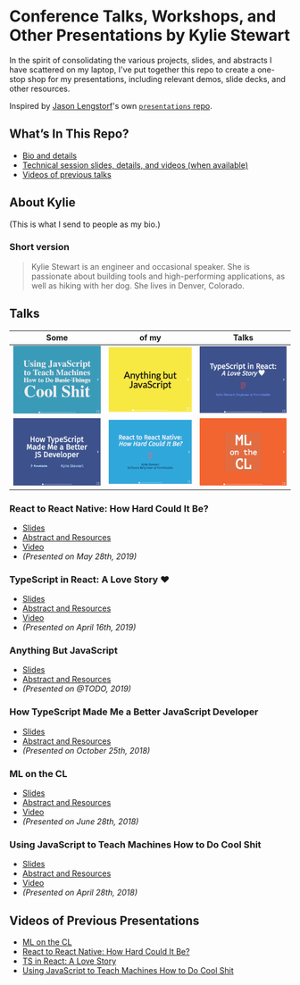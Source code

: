 # Conference Talks, Workshops, and Other Presentations by Kylie Stewart

In the spirit of consolidating the various projects, slides, and abstracts I have scattered on my laptop, I've put together this repo to create a one-stop shop for my presentations, including relevant demos, slide decks, and other resources.

Inspired by [Jason Lengstorf](hhttps://lengstorf.com/)'s own [`presentations` repo](https://github.com/jlengstorf/presentations/).

## What’s In This Repo?

- [Bio and details](#about-kylie)
- [Technical session slides, details, and videos (when available)](#talks)
  <!-- - [Workshop slides and details](#workshops) -->
- [Videos of previous talks](#videos-of-previous-presentations)

## About Kylie

(This is what I send to people as my bio.)

### Short version

> Kylie Stewart is an engineer and occasional speaker. She is passionate about building tools and high-performing applications, as well as hiking with her dog. She lives in Denver, Colorado.

<!-- ### Long version

>

-->

## Talks

| Some                                                                             | of my                                                      | Talks                                     |
| -------------------------------------------------------------------------------- | ---------------------------------------------------------- | ----------------------------------------- |
| ![machine-learning-with-javascript](/machine-learning-with-javascript/cover.png) | ![anything-but-js](/anything-but-js/cover.png)             | ![ts-in-react](/ts-in-react/cover.png)    |
| ![typescript-is-awesome](/typescript-is-awesome/cover.png)                       | ![react-to-react-native](/react-to-react-native/cover.png) | ![ml-on-the-cl](./ml-on-the-cl/cover.png) |

### React to React Native: How Hard Could It Be?

- [Slides](./react-to-react-native/final.pdf)
- [Abstract and Resources](https://github.com/kale-stew/talks/tree/master/react-to-react-native)
- [Video][react-to-react-native]
- _(Presented on May 28th, 2019)_

### TypeScript in React: A Love Story ❤️

- [Slides](./ts-in-react/final.pdf)
- [Abstract and Resources](https://github.com/kale-stew/talks/tree/master/ts-in-react)
- [Video][ts-in-react]
- _(Presented on April 16th, 2019)_

### Anything But JavaScript

- [Slides](./anything-but-js/final.pdf)
- [Abstract and Resources](https://github.com/kale-stew/talks/tree/master/anything-but-js)
- _(Presented on @TODO, 2019)_

### How TypeScript Made Me a Better JavaScript Developer

- [Slides](./ts-is-awesome/final.pdf)
- [Abstract and Resources](https://github.com/kale-stew/talks/tree/master/ts-is-awesome)
- _(Presented on October 25th, 2018)_

### ML on the CL

- [Slides](./ml-on-the-cl/final.pdf)
- [Abstract and Resources](https://github.com/kale-stew/talks/tree/master/ml-on-the-cl)
- [Video](ml-on-the-cl)
- _(Presented on June 28th, 2018)_

### Using JavaScript to Teach Machines How to Do Cool Shit

- [Slides](./machine-learning-with-javascript/final.pdf)
- [Abstract and Resources](https://github.com/kale-stew/talks/tree/master/machine-learning-with-javascript)
- [Video][machine-learning-with-javascript]
- _(Presented on April 28th, 2018)_

<!-- ## Workshops

### An Introduction to React Native -->

## Videos of Previous Presentations

- [ML on the CL][ml-on-the-cl]
- [React to React Native: How Hard Could It Be?][react-to-react-native]
- [TS in React: A Love Story][ts-in-react]
- [Using JavaScript to Teach Machines How to Do Cool Shit][machine-learning-with-javascript]

<!-- Linkz -->

[machine-learning-with-javascript]: https://youtu.be/QaV7a64mUYE
[ml-on-the-cl]: https://youtu.be/MzrDy4s8MF8
[react-to-react-native]: https://youtu.be/87trwew9Hik?t=1587
[ts-in-react]: https://youtu.be/iBlGIS-UQsw?t=1638
